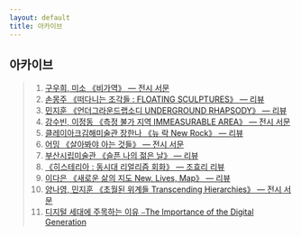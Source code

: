 ```yaml
---
layout: default
title: 아카이브
---
```

## 아카이브
> 01. [구우희, 미소 《비가역》 — 전시 서문](_pages/archives_0011.md)
> 00. [손몽주 《떠다니는 조각들 : FLOATING SCULPTURES》 — 리뷰](_pages/archives_0010.md)
> 00. [민지훈 《언더그라운드랩소디 UNDERGROUND RHAPSODY》 — 리뷰](_pages/archives_0009.md)
> 00. [강수빈, 이정동 《측정 불가 지역 IMMEASURABLE AREA》 — 전시 서문](_pages/archives_0008.md)
> 00. [클레이아크김해미술관 장한나 《뉴 락 New Rock》 — 리뷰](_pages/archives_0007.md)
> 00. [어밍 《살아봐야 아는 것들》 — 전시 서문](_pages/archives_0006.md)
> 00. [부산시립미술관 《슬픈 나의 젊은 날》 — 리뷰](_pages/archives_0005.md)
> 00. [《히스테리아 : 동시대 리얼리즘 회화》 — 조효리 리뷰](_pages/archives_0004.md)
> 00. [이다은 《새로운 삶의 지도 New, Lives, Map》 — 리뷰](_pages/archives_0003.md)
> 00. [양나영, 민지훈 《초월된 위계들 Transcending Hierarchies》 — 전시 서문](_pages/archives_0002.md)
> 00. [디지털 세대에 주목하는 이유 ⎯The Importance of the Digital Generation](_pages/archives_0001.md)
